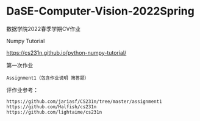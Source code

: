 # DaSE-Computer-Vision-2022Spring
数据学院2022春季学期CV作业

Numpy Tutorial

https://cs231n.github.io/python-numpy-tutorial/

第一次作业
    
    Assignment1（包含作业说明 简答题）

评作业参考：

    https://github.com/jariasf/CS231n/tree/master/assignment1
    https://github.com/Halfish/cs231n
    https://github.com/lightaime/cs231n
